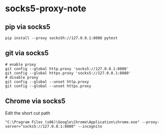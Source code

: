 # socks5-proxy-note

## pip via socks5
``` console
pip install --proxy socks5h://127.0.0.1:8080 pytest
```

## git via socks5
``` console
# enable proxy
git config --global http.proxy 'socks5://127.0.0.1:8080'
git config --global https.proxy 'socks5://127.0.0.1:8080'
# disable proxy
git config --global --unset http.proxy
git config --global --unset https.proxy
```

## Chrome via socks5

Edit the short cut path
```console
"C:\Program Files (x86)\Google\Chrome\Application\chrome.exe" --proxy-server="socks5://127.0.0.1:8080" --incognito
```

